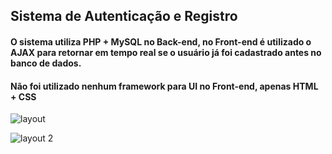 ## Sistema de Autenticação e Registro

#### O sistema utiliza PHP + MySQL no Back-end, no Front-end é utilizado o AJAX para retornar em tempo real se o usuário já foi cadastrado antes no banco de dados.
#### Não foi utilizado nenhum framework para UI no Front-end, apenas HTML + CSS
![layout](https://user-images.githubusercontent.com/36743233/173666683-aad7bc1c-2cf4-44c1-be9a-cf362574b07a.png)

![layout 2](https://user-images.githubusercontent.com/36743233/173667538-fc668cd6-4c3b-4e07-8590-5e0f72cc258d.png)

